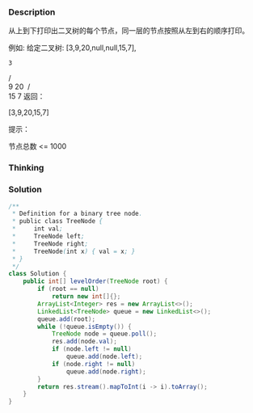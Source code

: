 ### Description

从上到下打印出二叉树的每个节点，同一层的节点按照从左到右的顺序打印。

 

例如:
给定二叉树: [3,9,20,null,null,15,7],

    3
   / \
  9  20
​    /  \
   15   7
返回：

[3,9,20,15,7]


提示：

节点总数 <= 1000



### Thinking

### Solution
```java
/**
 * Definition for a binary tree node.
 * public class TreeNode {
 *     int val;
 *     TreeNode left;
 *     TreeNode right;
 *     TreeNode(int x) { val = x; }
 * }
 */
class Solution {
    public int[] levelOrder(TreeNode root) {
        if (root == null)
            return new int[]{};
        ArrayList<Integer> res = new ArrayList<>();
        LinkedList<TreeNode> queue = new LinkedList<>();
        queue.add(root);
        while (!queue.isEmpty()) {
            TreeNode node = queue.poll();
            res.add(node.val);
            if (node.left != null)
                queue.add(node.left);
            if (node.right != null)
                queue.add(node.right);
        }
        return res.stream().mapToInt(i -> i).toArray();
    }
}
```
